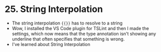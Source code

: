 # 25. String Interpolation
- The string interpolation `{{}}` has to resolve to a string
- Wow, I installed the VS Code plugin for TSLint and then I made the settings, which now means that the type annotation isn't showing any underline that often specifies that something is wrong. 
- I've learned about String Interpolation